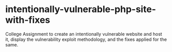# intentionally-vulnerable-php-site-with-fixes
College Assignment to create an intentionally vulnerable website and host it, display the vulnerability exploit methodology, and the fixes applied for the same.
